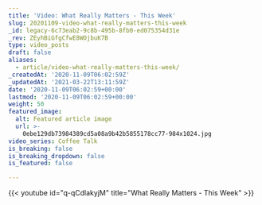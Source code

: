 ```yaml
---
title: 'Video: What Really Matters - This Week'
slug: 20201109-video-what-really-matters-this-week
_id: legacy-6c73eab2-9c8b-495b-8fb0-ed075354d31e
_rev: ZEyhBiGfgCfwE8WOjbuK7B
type: video_posts
draft: false
aliases:
  - article/video-what-really-matters-this-week/
_createdAt: '2020-11-09T06:02:59Z'
_updatedAt: '2021-03-22T13:11:59Z'
date: '2020-11-09T06:02:59+00:00'
lastmod: '2020-11-09T06:02:59+00:00'
weight: 50
featured_image:
  alt: Featured article image
  url: >-
    0ebe129db73984389cd5a08a9b42b5855178cc77-984x1024.jpg
video_series: Coffee Talk
is_breaking: false
is_breaking_dropdown: false
is_featured: false

---
```

{{< youtube id="q-qCdlakyjM" title="What Really Matters - This Week" >}}